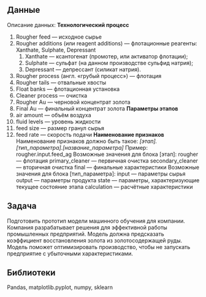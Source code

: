 ## Данные
Описание данных:
**Технологический процесс**
1. Rougher feed — исходное сырье
2. Rougher additions (или reagent additions) — флотационные реагенты: Xanthate, Sulphate, Depressant
    1. Xanthate — ксантогенат (промотер, или активатор флотации);
    2. Sulphate — сульфат (на данном производстве сульфид натрия);
    3. Depressant — депрессант (силикат натрия).
3. Rougher process (англ. «грубый процесс») — флотация
4. Rougher tails — отвальные хвосты
5. Float banks — флотационная установка
6. Cleaner process — очистка
7. Rougher Au — черновой концентрат золота
8. Final Au — финальный концентрат золота
**Параметры этапов**
1. air amount — объём воздуха
2. fluid levels — уровень жидкости
3. feed size — размер гранул сырья
4. feed rate — скорость подачи
**Наименование признаков**
Наименование признаков должно быть такое:
*[этап].[тип_параметра].[название_параметра]*
Пример: rougher.input.feed_ag
Возможные значения для блока [этап]:
rougher — флотация
primary_cleaner — первичная очистка
secondary_cleaner — вторичная очистка
final — финальные характеристики
Возможные значения для блока [тип_параметра]:
input — параметры сырья
output — параметры продукта
state — параметры, характеризующие текущее состояние этапа
calculation — расчётные характеристики
## Задача
Подготовить прототип модели машинного обучения для компании. Компания разрабатывает решения для эффективной работы промышленных предприятий.
Модель должна предсказать коэффициент восстановления золота из золотосодержащей руды. Модель поможет оптимизировать производство, чтобы не запускать предприятие с убыточными характеристиками.
## Библиотеки
Pandas, matplotlib.pyplot, numpy, sklearn
